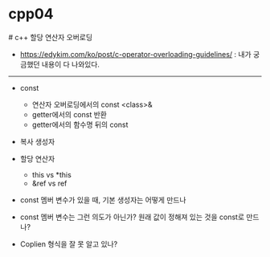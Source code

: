 # cpp04

\# c++ 할당 연산자 오버로딩
* https://edykim.com/ko/post/c-operator-overloading-guidelines/ : 내가 궁금했던 내용이 다 나와있다.

---

* const
    * 연산자 오버로딩에서의 const \<class\>&
    * getter에서의 const 반환
    * getter에서의 함수명 뒤의 const
* 복사 생성자
* 할당 연산자
    * this vs *this
    * &ref vs ref

* const 멤버 변수가 있을 때, 기본 생성자는 어떻게 만드나
* const 멤버 변수는 그런 의도가 아닌가? 원래 값이 정해져 있는 것을 const로 만드나?

* Coplien 형식을 잘 못 알고 있나?